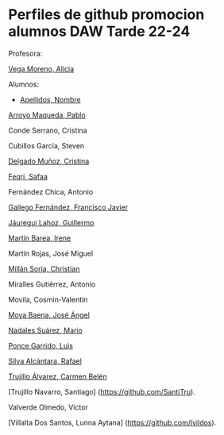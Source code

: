  
# Perfiles de github promocion alumnos DAW Tarde 22-24
Profesora:

[Vega Moreno, Alicia](https://github.com/AVegMor)

Alumnos:

* [Apellidos, Nombre](https://github.com/username)
  
[Arroyo Maqueda, Pablo](https://github.com/pawx10)

Conde Serrano, Cristina

Cubillos García, Steven

[Delgado Muñoz, Cristina](https://github.com/CrisDelgado99)

[Feqri, Safaa](https://github.com/Safaafeqri89)

Fernández Chica, Antonio

[Gallego Fernández, Francisco Javier](https://github.com/JaviGalFer)

[Jáuregui Lahoz, Guillermo](https://github.com/Guisseee)

[Martín Barea, Irene](https://github.com/IreneMB2001)

Martín Rojas, José Miguel

[Millán Soria, Christian](https://github.com/cmilsor245)

Miralles Gutiérrez, Antonio

Movila, Cosmin-Valentín

[Moya Baena, José Ángel](https://github.com/ArkanMB) 

[Nadales Suárez, Mario](https://github.com/MarioNadales)

[Ponce Garrido, Luis](https://github.com/luis6928)

[Silva Alcántara, Rafael](https://github.com/RafaelSilva27)

[Trujillo Álvarez, Carmen Belén](https://github.com/CarmenTrual)

[Trujillo Navarro, Santiago] (https://github.com/SantiTru).

Valverde Olmedo, Víctor

[Villalta Dos Santos, Lunna Aytana] (https://github.com/lvildos).




